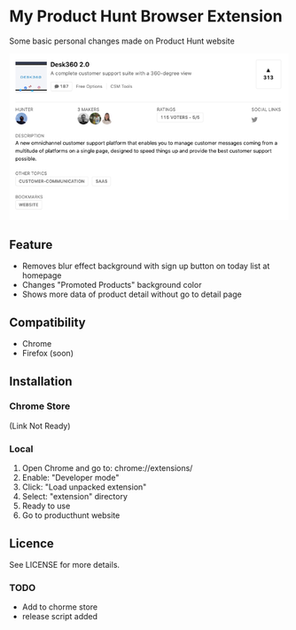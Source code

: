 # My Product Hunt Browser Extension
Some basic personal changes made on Product Hunt website

![screenshot](https://raw.githubusercontent.com/uretgec/my-product-hunt/develop/screenshots/my-product-hunt-more-data.png)

## Feature
- Removes blur effect background with sign up button on today list at homepage
- Changes "Promoted Products" background color
- Shows more data of product detail without go to detail page

## Compatibility
- Chrome
- Firefox (soon)

## Installation

### Chrome Store
(Link Not Ready)

### Local

1. Open Chrome and go to: chrome://extensions/
2. Enable: "Developer mode"
3. Click: "Load unpacked extension"
4. Select: "extension" directory
5. Ready to use
6. Go to producthunt website

## Licence
See LICENSE for more details.

### TODO
- Add to chorme store
- release script added